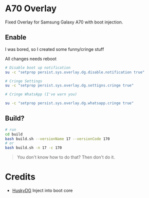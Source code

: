 # A70 Overlay

Fixed Overlay for Samsung Galaxy A70 with boot injection.

## Enable

I was bored, so I created some funny/cringe stuff

All changes needs reboot

```bash
# Disable boot up notification
su -c "setprop persist.sys.overlay.dg.disable.notification true"

# Cringe Settings
su -c "setprop persist.sys.overlay.dg.settigns.cringe true"

# Cringe WhatsApp (I've warn you)

su -c "setprop persist.sys.overlay.dg.whatsapp.cringe true"
```

## Build?

```bash
# run
cd build
bash build.sh --versionName 17 --versionCode 170
# or
bash build.sh -n 17 -c 170
```

> You don't know how to do that? Then don't do it.

# Credits

- [HuskyDG](https://github.com/HuskyDG) Inject into boot core
